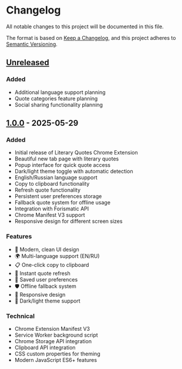 # Changelog

All notable changes to this project will be documented in this file.

The format is based on [Keep a Changelog](https://keepachangelog.com/en/1.0.0/),
and this project adheres to [Semantic Versioning](https://semver.org/spec/v2.0.0.html).

## [Unreleased]

### Added
- Additional language support planning
- Quote categories feature planning
- Social sharing functionality planning

## [1.0.0] - 2025-05-29

### Added
- Initial release of Literary Quotes Chrome Extension
- Beautiful new tab page with literary quotes
- Popup interface for quick quote access
- Dark/light theme toggle with automatic detection
- English/Russian language support
- Copy to clipboard functionality
- Refresh quote functionality
- Persistent user preferences storage
- Fallback quote system for offline usage
- Integration with Forismatic API
- Chrome Manifest V3 support
- Responsive design for different screen sizes

### Features
- 🎨 Modern, clean UI design
- 🌍 Multi-language support (EN/RU)
- 📋 One-click copy to clipboard
- 🔄 Instant quote refresh
- 💾 Saved user preferences
- 🛡️ Offline fallback system
- 📱 Responsive design
- 🌙 Dark/light theme support

### Technical
- Chrome Extension Manifest V3
- Service Worker background script
- Chrome Storage API integration
- Clipboard API integration
- CSS custom properties for theming
- Modern JavaScript ES6+ features

[Unreleased]: https://github.com/yourusername/literary-quote/compare/v1.0.0...HEAD
[1.0.0]: https://github.com/yourusername/literary-quote/releases/tag/v1.0.0
